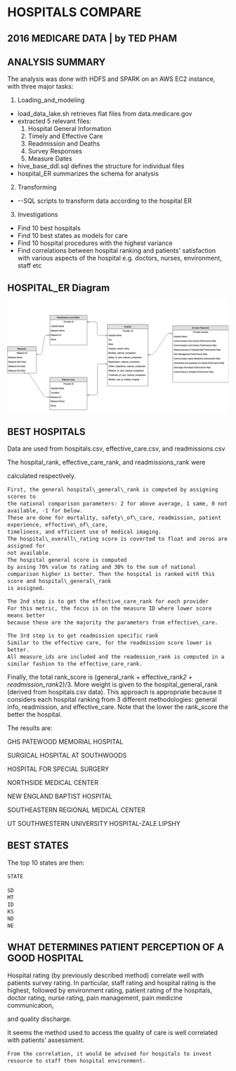 # HOSPITALS COMPARE

## 2016 MEDICARE DATA | by TED PHAM

## ANALYSIS SUMMARY

The analysis was done with HDFS and SPARK on an AWS EC2 instance, with three major tasks:

1. Loading\_and\_modeling
  - load\_data\_lake.sh retrieves flat files from data.medicare.gov
  - extracted 5 relevant files:
    1. Hospital General Information
    2. Timely and Effective Care
    3. Readmission and Deaths
    4. Survey Responses
    5. Measure Dates
  - hive\_base\_ddl.sql defines the structure for individual files
  - hospital\_ER summarizes the schema for analysis
2. Transforming
  - --SQL scripts to transform data according to the hospital ER
3. Investigations
  - Find 10 best hospitals
  - Find 10 best states as models for care
  - Find 10 hospital procedures with the highest variance
  - Find correlations between hospital ranking and patients&#39; satisfaction with various aspects of the hospital e.g. doctors, nurses, environment, staff etc

## HOSPITAL_ER Diagram

![ER Diagram](hospitalER.png)



## BEST HOSPITALS

Data are used from hospitals.csv, effective_care.csv, and readmissions.csv

The hospital_rank, effective_care_rank, and readmissions_rank were

calculated respectively.


```
First, the general hospital\_general\_rank is computed by assigning scores to
the national comparison parameters: 2 for above average, 1 same, 0 not available, -1 for below.
These are done for mortality, safety\_of\_care, readmission, patient experience, effective\_of\_care,
timeliness, and efficient use of medical imaging.
The hospital\_overall\_rating score is coverted to float and zeros are assigned for
not available.
The hospital general score is computed
by assing 70% value to rating and 30% to the sum of national comparison higher is better. Then the hospital is ranked with this score and hospital\_general\_rank
is assigned.
```

```
The 2nd step is to get the effective_care_rank for each provider
For this metric, the focus is on the measure ID where lower score means better
because these are the majority the parameters from effective\_care.
```

```
The 3rd step is to get readmission specific rank
Similar to the effective care, for the readmission score lower is better.
All measure_ids are included and the readmssion_rank is computed in a similar fashion to the effective_care_rank.
```


Finally, the total rank_score is (general_rank + effective_rank*2 + readmission_rank*2)/3.
More weight is given to the hospital_general_rank (derived from hospitals.csv data).
This approach is appropriate because it considers each hospital ranking from
3 different methodologies: general info, readmission, and effective_care.
Note that the lower the rank_score the better the hospital.



The results are:

GHS PATEWOOD MEMORIAL HOSPITAL

SURGICAL HOSPITAL AT SOUTHWOODS

HOSPITAL FOR SPECIAL SURGERY

NORTHSIDE MEDICAL CENTER

NEW ENGLAND BAPTIST HOSPITAL

SOUTHEASTERN REGIONAL MEDICAL CENTER

UT SOUTHWESTERN UNIVERSITY HOSPITAL-ZALE LIPSHY




## BEST STATES
 The top 10 states are then: 

```
STATE        

SD                                                 
MT        
ID        
KS        
ND
NE        
```

## WHAT DETERMINES PATIENT PERCEPTION OF A GOOD HOSPITAL

Hospital rating (by previously described method) correlate well with patients survey rating. In particular, staff rating and hospital rating is the highest, followed by environment rating, patient rating of the hospitals, doctor rating, nurse rating, pain management, pain medicine communication,

and quality discharge.

It seems the method used to access the quality of care is well correlated with patients&#39; assessment.
```
From the correlation, it would be advised for hospitals to invest resource to staff then hospital environment.
```
